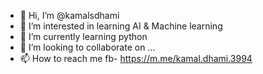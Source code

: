 - 👋 Hi, I’m @kamalsdhami
- 👀 I’m interested in learning AI & Machine learning 
- 🌱 I’m currently learning python 
- 💞️ I’m looking to collaborate on ...
- 📫 How to reach me fb- https://m.me/kamal.dhami.3994

<!---
kamalsdhami/kamalsdhami is a ✨ special ✨ repository because its `README.md` (this file) appears on your GitHub profile.
You can click the Preview link to take a look at your changes.
--->
